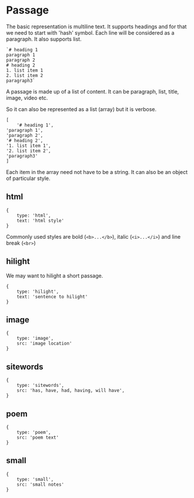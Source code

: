 # Passage

The basic representation is multiline text. It supports headings and for that we need to start with 'hash' symbol. Each line will be considered as a paragraph. It also supports list.

```
`# heading 1
paragraph 1
paragraph 2
# heading 2
1. list item 1
2. list item 2
paragraph3`
```

A passage is made up of a list of content. It can be paragraph, list, title, image, video etc.

So it can also be represented as a list (array) but it is verbose.

```
[
    '# heading 1',
'paragraph 1',
'paragraph 2',
'# heading 2',
'1. list item 1',
'2. list item 2',
'paragraph3'
]
```

Each item in the array need not have to be a string. It can also be an object of particular style.

## html

```
{
    type: 'html',
    text: 'html style'
}
```

Commonly used styles are bold (`<b>...</b>`), italic (`<i>...</i>`) and line break (`<br>`)

## hilight

We may want to hilight a short passage.

```
{
    type: 'hilight',
    text: 'sentence to hilight'
}
```

## image

```
{
    type: 'image',
    src: 'image location'
}
```

## sitewords

```
{
    type: 'sitewords',
    src: 'has, have, had, having, will have',
}
```

## poem

```
{
    type: 'poem',
    src: 'poem text'
}
```

## small

```
{
    type: 'small',
    src: 'small notes'
}
```
